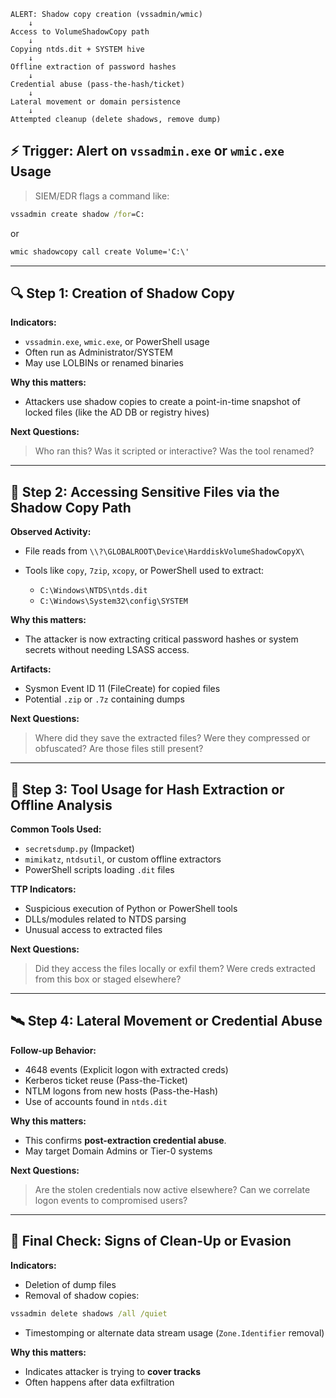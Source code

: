 
```text
ALERT: Shadow copy creation (vssadmin/wmic)
    ↓
Access to VolumeShadowCopy path
    ↓
Copying ntds.dit + SYSTEM hive
    ↓
Offline extraction of password hashes
    ↓
Credential abuse (pass-the-hash/ticket)
    ↓
Lateral movement or domain persistence
    ↓
Attempted cleanup (delete shadows, remove dump)
```

## ⚡ Trigger: Alert on `vssadmin.exe` or `wmic.exe` Usage

> SIEM/EDR flags a command like:

```cmd
vssadmin create shadow /for=C:
```

or

```cmd
wmic shadowcopy call create Volume='C:\'
```

---

## 🔍 Step 1: **Creation of Shadow Copy**

**Indicators:**

* `vssadmin.exe`, `wmic.exe`, or PowerShell usage
* Often run as Administrator/SYSTEM
* May use LOLBINs or renamed binaries

**Why this matters:**

* Attackers use shadow copies to create a point-in-time snapshot of locked files (like the AD DB or registry hives)

**Next Questions:**

> Who ran this?
> Was it scripted or interactive?
> Was the tool renamed?

---

## 📂 Step 2: **Accessing Sensitive Files via the Shadow Copy Path**

**Observed Activity:**

* File reads from `\\?\GLOBALROOT\Device\HarddiskVolumeShadowCopyX\`
* Tools like `copy`, `7zip`, `xcopy`, or PowerShell used to extract:

  * `C:\Windows\NTDS\ntds.dit`
  * `C:\Windows\System32\config\SYSTEM`

**Why this matters:**

* The attacker is now extracting critical password hashes or system secrets without needing LSASS access.

**Artifacts:**

* Sysmon Event ID 11 (FileCreate) for copied files
* Potential `.zip` or `.7z` containing dumps

**Next Questions:**

> Where did they save the extracted files?
> Were they compressed or obfuscated?
> Are those files still present?

---

## 📡 Step 3: **Tool Usage for Hash Extraction or Offline Analysis**

**Common Tools Used:**

* `secretsdump.py` (Impacket)
* `mimikatz`, `ntdsutil`, or custom offline extractors
* PowerShell scripts loading `.dit` files

**TTP Indicators:**

* Suspicious execution of Python or PowerShell tools
* DLLs/modules related to NTDS parsing
* Unusual access to extracted files

**Next Questions:**

> Did they access the files locally or exfil them?
> Were creds extracted from this box or staged elsewhere?

---

## 🛰 Step 4: **Lateral Movement or Credential Abuse**

**Follow-up Behavior:**

* 4648 events (Explicit logon with extracted creds)
* Kerberos ticket reuse (Pass-the-Ticket)
* NTLM logons from new hosts (Pass-the-Hash)
* Use of accounts found in `ntds.dit`

**Why this matters:**

* This confirms **post-extraction credential abuse**.
* May target Domain Admins or Tier-0 systems

**Next Questions:**

> Are the stolen credentials now active elsewhere?
> Can we correlate logon events to compromised users?

---

## 🧪 Final Check: Signs of Clean-Up or Evasion

**Indicators:**

* Deletion of dump files
* Removal of shadow copies:

```cmd
vssadmin delete shadows /all /quiet
```

* Timestomping or alternate data stream usage (`Zone.Identifier` removal)

**Why this matters:**

* Indicates attacker is trying to **cover tracks**
* Often happens after data exfiltration

